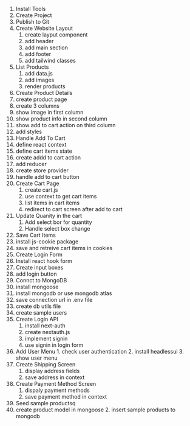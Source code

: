 1. Install Tools
2. Create Project
3. Publish to Git
4. Create Website Layout
    1. create layput component
    2. add header
    3. add main section
    4. add footer
    5. add tailwind classes
5. List Products
   1. add data.js
   2. add images
   3. render products
6.  Create Product Details
   1. create product page
   2. create 3 columns
   3. show image in first column
   4. show product info in second column
   5. show add to cart action on third column
   6. add styles
7.  Handle Add To Cart
   1. define react context
   2. define cart items state
   3. create addd to cart action
   4. add reducer
   5. create store provider
   6. handle add to cart button
8. Create Cart Page
   1. create cart.js
   2. use context to get cart items
   3. list items in cart items
   4. redirect to cart screen after add to cart
9. Update Quanity in the cart
   1. Add select bor for quantity
   2. Handle select box change
10. Save Cart Items
   1. install js-cookie package
   2. save and retreive cart items in cookies
11. Create Login Form
   1. Install react hook form
   2. Create input boxes
   3. add login button
12. Connct to MongoDB
   1. install mongoose
   2. install mongodb or use mongodb atlas
   3. save connection url in .env file
   4. create db utils file
   5. create sample users
13. Create Login API
    1. install next-auth
    2. create nextauth.js
    3. implement signin
    4. use signin in login form
14.  Add User Menu
    1. check user authentication
    2. install headlessui
    3. show user menu
15. Create Shipping Screen
    1. display address fields
    2. save address in context
16. Create Payment Method Screen
    1. dispaly payment methods
    2. save payment method in context
17. Seed sample productsq
   1. create product model in mongoose
    2. insert sample products to mongodb